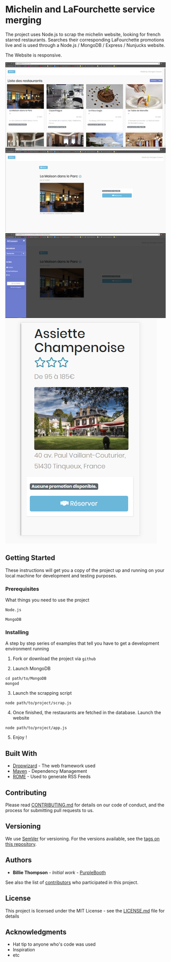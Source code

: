 # Michelin and LaFourchette service merging

The project uses Node.js to scrap the michelin website, looking for french starred restaurants. Searches their corresponding LaFourchette promotions live and is used through a Node.js / MongoDB / Express / Nunjucks website.

The Website is responsive.

![alt text](https://raw.githubusercontent.com/stressGC/TOPCHEF/master/img/screen1.PNG)
![alt text](https://raw.githubusercontent.com/stressGC/TOPCHEF/master/img/screen2.PNG)
![alt text](https://raw.githubusercontent.com/stressGC/TOPCHEF/master/img/screen3.PNG)
![alt text](https://raw.githubusercontent.com/stressGC/TOPCHEF/master/img/screen4.PNG)

## Getting Started

These instructions will get you a copy of the project up and running on your local machine for development and testing purposes. 

### Prerequisites

What things you need to use the project

```
Node.js
```
```
MongoDB
```

### Installing

A step by step series of examples that tell you have to get a development environment running

1) Fork or download the project via `github`

2) Launch MongoDB
```
cd path/to/MongoDB
mongod
```

3) Launch the scrapping script

```
node path/to/project/scrap.js
```

4) Once finished, the restaurants are fetched in the database. Launch the website

```
node path/to/project/app.js
```

5) Enjoy !

## Built With

* [Dropwizard](http://www.dropwizard.io/1.0.2/docs/) - The web framework used
* [Maven](https://maven.apache.org/) - Dependency Management
* [ROME](https://rometools.github.io/rome/) - Used to generate RSS Feeds

## Contributing

Please read [CONTRIBUTING.md](https://gist.github.com/PurpleBooth/b24679402957c63ec426) for details on our code of conduct, and the process for submitting pull requests to us.

## Versioning

We use [SemVer](http://semver.org/) for versioning. For the versions available, see the [tags on this repository](https://github.com/your/project/tags). 

## Authors

* **Billie Thompson** - *Initial work* - [PurpleBooth](https://github.com/PurpleBooth)

See also the list of [contributors](https://github.com/your/project/contributors) who participated in this project.

## License

This project is licensed under the MIT License - see the [LICENSE.md](LICENSE.md) file for details

## Acknowledgments

* Hat tip to anyone who's code was used
* Inspiration
* etc
